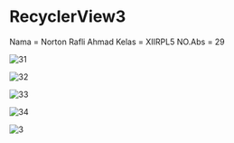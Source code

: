 # RecyclerView3

Nama = Norton Rafli Ahmad 
Kelas = XIIRPL5
NO.Abs = 29

![31](https://cloud.githubusercontent.com/assets/14921998/20334675/9e718966-abee-11e6-9278-76ccc8fa8521.PNG)


![32](https://cloud.githubusercontent.com/assets/14921998/20334677/9e732c62-abee-11e6-88a8-d7338316358b.PNG)


![33](https://cloud.githubusercontent.com/assets/14921998/20334676/9e72ae7c-abee-11e6-92b2-0f2988b74e83.PNG)


![34](https://cloud.githubusercontent.com/assets/14921998/20334678/9e738eb4-abee-11e6-8ca5-b846cf79d60f.PNG)


![3](https://cloud.githubusercontent.com/assets/14921998/20334679/9e7b6986-abee-11e6-8bc2-e9ccb634fe78.PNG)
